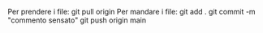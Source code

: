 Per prendere i file:
git pull origin
Per mandare i file:
git add .
git commit -m "commento sensato"
git push origin main
